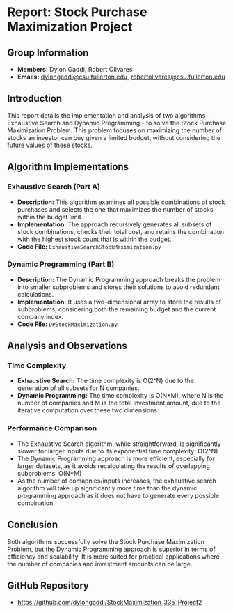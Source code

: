 # Report: Stock Purchase Maximization Project

## Group Information
- **Members:** Dylon Gaddi, Robert Olivares
- **Emails:** dylongaddi@csu.fullerton.edu, robertolivares@csu.fullerton.edu


## Introduction
This report details the implementation and analysis of two algorithms - Exhaustive Search and Dynamic Programming - to solve the Stock Purchase Maximization Problem. This problem focuses on maximizing the number of stocks an investor can buy given a limited budget, without considering the future values of these stocks.

## Algorithm Implementations
### Exhaustive Search (Part A)
- **Description:** This algorithm examines all possible combinations of stock purchases and selects the one that maximizes the number of stocks within the budget limit.
- **Implementation:** The approach recursively generates all subsets of stock combinations, checks their total cost, and retains the combination with the highest stock count that is within the budget.
- **Code File:** `ExhaustiveSearchStockMaximization.py`

### Dynamic Programming (Part B)
- **Description:** The Dynamic Programming approach breaks the problem into smaller subproblems and stores their solutions to avoid redundant calculations.
- **Implementation:** It uses a two-dimensional array to store the results of subproblems, considering both the remaining budget and the current company index.
- **Code File:** `DPStockMaximization.py`

## Analysis and Observations
### Time Complexity
- **Exhaustive Search:** The time complexity is O(2^N) due to the generation of all subsets for N companies.
- **Dynamic Programming:** The time complexity is O(N*M), where N is the number of companies and M is the total investment amount, due to the iterative computation over these two dimensions.

### Performance Comparison
- The Exhaustive Search algorithm, while straightforward, is significantly slower for larger inputs due to its exponential time complexity: O(2^N)
- The Dynamic Programming approach is more efficient, especially for larger datasets, as it avoids recalculating the results of overlapping subproblems: O(N*M)
- As the number of comapnies/inputs increases, the exhaustive search algorithm will take up significantly more time than the dynamic programming approach as it does not have to generate every possible combination.

## Conclusion
Both algorithms successfully solve the Stock Purchase Maximization Problem, but the Dynamic Programming approach is superior in terms of efficiency and scalability. It is more suited for practical applications where the number of companies and investment amounts can be large.

## GitHub Repository
- https://github.com/dylongaddi/StockMaximization_335_Project2
